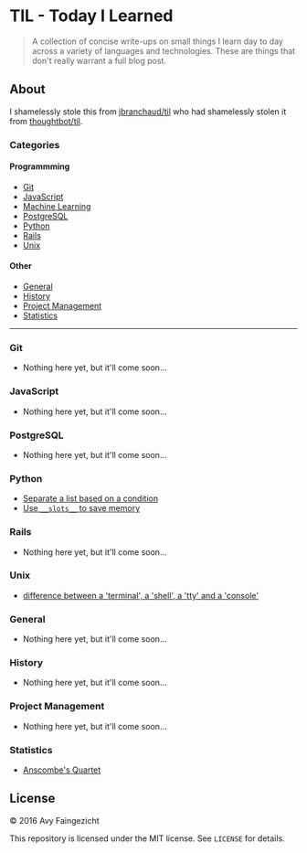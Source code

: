# TIL - Today I Learned

> A collection of concise write-ups on small things I learn day to day across a
> variety of languages and technologies. These are things that don't really
> warrant a full blog post.

## About

I shamelessly stole this from
[jbranchaud/til](https://github.com/jbranchaud/til) who had shamelessly stolen it from
[thoughtbot/til](https://github.com/thoughtbot/til).

### Categories

#### Programmming
* [Git](#git)
* [JavaScript](#javascript)
* [Machine Learning](#machine-learning)
* [PostgreSQL](#postgresql)
* [Python](#python)
* [Rails](#rails)
* [Unix](#unix)

#### Other
* [General](#general)
* [History](#history)
* [Project Management](#project-management)
* [Statistics](#statistics)


---

### Git
  - Nothing here yet, but it'll come soon...

### JavaScript
  - Nothing here yet, but it'll come soon...

### PostgreSQL
  - Nothing here yet, but it'll come soon...

### Python
  - [Separate a list based on a condition](python/separate_list_by_condition.md)
  - [Use `__slots__` to save memory](python/use_slots_to_save_memory.md)

### Rails
  - Nothing here yet, but it'll come soon...

### Unix
  - [difference between a 'terminal', a 'shell', a 'tty' and a 'console'](unix/term_differences.md)

### General
  - Nothing here yet, but it'll come soon...

### History
  - Nothing here yet, but it'll come soon...

### Project Management
  - Nothing here yet, but it'll come soon...

### Statistics
  - [Anscombe's Quartet](statistics/anscombes-quartet.md)


## License

&copy; 2016 Avy Faingezicht

This repository is licensed under the MIT license. See `LICENSE` for details.
